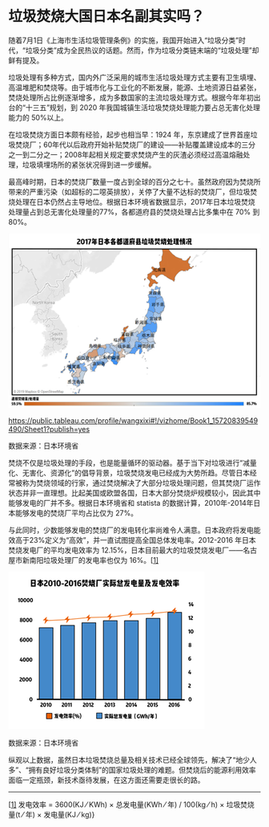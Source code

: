# 垃圾焚烧大国日本名副其实吗？

随着7月1日《上海市生活垃圾管理条例》的实施，我国开始进入“垃圾分类”时代，“垃圾分类”成为全民热议的话题。然而，作为垃圾分类链末端的“垃圾处理”却鲜有提及。



垃圾处理有多种方式，国内外广泛采用的城市生活垃圾处理方式主要有卫生填埋、高温堆肥和焚烧等。由于城市化与工业化的不断发展，能源、土地资源日益紧张，焚烧处理所占比例逐渐增多，成为多数国家的主流垃圾处理方式。根据今年年初出台的“十三五”规划，到 2020 年我国城镇生活垃圾焚烧处理能力要占总无害化处理能力的 50%以上。



 在垃圾焚烧方面日本颇有经验，起步也相当早：1924 年，东京建成了世界首座垃圾焚烧厂；60年代以后政府开始补贴焚烧厂的建设——补贴覆盖建设成本的三分之一到二分之一；2008年起相关规定要求焚烧产生的灰渣必须经过高温熔融处理，垃圾填埋场所的紧张状况得到进一步缓解。

 

最高峰时期，日本的焚烧厂数量一度占到全球的百分之七十。虽然政府因为焚烧所带来的严重污染（如超标的二噁英排放），关停了大量不达标的焚烧厂，但垃圾焚烧处理在日本仍然占主导地位。根据日本环境省数据显示，2017年日本垃圾焚烧处理量占到总无害化处理量的77%，各都道府县的焚烧处理占比多集中在 70% 到 80%。

![](5_ratio.jpg)	

https://public.tableau.com/profile/wangxixi#!/vizhome/Book1_15720839549490/Sheet1?publish=yes

数据来源：日本环境省

焚烧不仅是垃圾处理的手段，也是能量循环的驱动器。基于当下对垃圾进行“减量化、无害化、资源化”的倡导背景，垃圾焚烧发电已经成为大势所趋。尽管日本经常被称为焚烧领域的行家，通过焚烧解决了大部分垃圾处理问题，但其焚烧厂运作状态并非一直理想。比起美国或欧盟各国，日本大部分焚烧炉规模较小，因此其中能够发电的厂并不多。根据日本环境省和 statista 的数据计算，2010年-2014年日本能够发电的焚烧厂平均占比仅为 27%。

 

与此同时，少数能够发电的焚烧厂的发电转化率尚难令人满意。日本政府将发电能效高于23%定义为“高效”，并一直试图提高全国总体发电率。2012-2016 年日本焚烧发电厂的平均发电效率为 12.15%，日本目前最大的垃圾焚烧发电厂——名古屋市新南阳垃圾处理厂的发电率也仅为 16%。[[1\]](#_ftn1)

 ![](5_efficiency.jpg)

  

数据来源：日本环境省

 

纵观以上数据，虽然日本垃圾焚烧总量及相关技术已经全球领先，解决了“地少人多”、“拥有良好垃圾分类体制”的国家垃圾处理的难题。但焚烧后的能源利用效率面临一定瓶颈，新技术亟待发展，在这方面还需要走很长的路。



------

[[1\]](#_ftnref1)
发电效率 = 3600(KJ ⁄ KWh) × 总发电量(KWh ⁄ 年) / 100(kg ⁄ h) × 垃圾焚烧量(t ⁄ 年) × 发电量(KJ ⁄ kg)}


